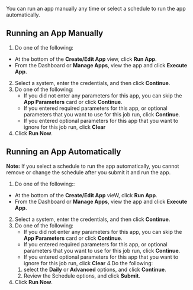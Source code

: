 You can run an app manually any time or select a schedule to run the app automatically. 

## Running an App Manually

1. Do one of the following:
  *  At the bottom of the **Create/Edit App** view, click **Run App**.
  *  From the Dashboard or **Manage Apps**, view the app and click **Execute App**. 
2. Select a system, enter the credentials, and then click **Continue**.
3. Do one of the following:
   * If you did not enter any parameters for this app, you can skip the **App Parameters** card or click **Continue**.
   * If you entered required parameters for this app, or optional parameters that you want to use for this job run, click **Continue**.
   * If you entered optional parameters for this app that you want to ignore for this job run, click **Clear**
5. Click **Run Now**.

## Running an App Automatically  

**Note:**  If you select a schedule to run the app automatically, you cannot remove or change the schedule after you submit it and run the app.

1. Do one of the following::
  *  At the bottom of the **Create/Edit App** vieW, click **Run App**.
  *  From the Dashboard or **Manage Apps**, view the app and click **Execute App**. 
2. Select a system, enter the credentials, and then click **Continue**.
3. Do one of the following:
   * If you did not enter any parameters for this app, you can skip the **App Parameters** card or click **Continue**.
   * If you entered required parameters for this app, or optional parameters that you want to use for this job run, click **Continue**.
   * If you entered optional parameters for this app that you want to ignore for this job run, click **Clear**
4.Do the following:
   1.  select the **Daily** or **Advanced** options, and click **Continue**.
   2.  Review the Schedule options, and click **Submit**.
5. Click **Run Now**.
